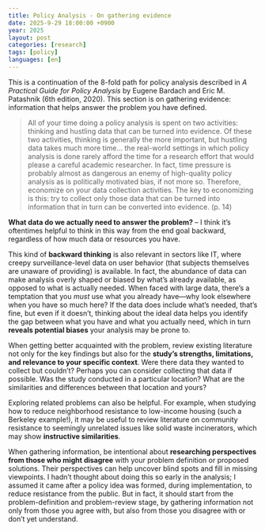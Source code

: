 ```yaml
---
title: Policy Analysis - On gathering evidence 
date: 2025-9-29 18:00:00 +0900
year: 2025
layout: post
categories: [research]
tags: [policy]
languages: [en]
--- 
```


This is a continuation of the 8-fold path for policy analysis described in *A Practical Guide for Policy Analysis* by Eugene Bardach and Eric M. Patashnik (6th edition, 2020). This section is on gathering evidence: information that helps answer the problem you have defined.

> All of your time doing a policy analysis is spent on two activities: thinking and hustling data that can be turned into evidence. Of these two activities, thinking is generally the more important, but hustling data takes much more time… the real-world settings in which policy analysis is done rarely afford the time for a research effort that would please a careful academic researcher. In fact, time pressure is probably almost as dangerous an enemy of high-quality policy analysis as is politically motivated bias, if not more so. Therefore, economize on your data collection activities. The key to economizing is this: try to collect only those data that can be turned into information that in turn can be converted into evidence. (p. 14) 

**What data do we actually need to answer the problem?** – I think it’s oftentimes helpful to think in this way from the end goal backward, regardless of how much data or resources you have. 

This kind of **backward thinking** is also relevant in sectors like IT, where creepy surveillance-level data on user behavior (that subjects themselves are unaware of providing) is available. In fact, the abundance of data can make analysis overly shaped or biased by what’s already available, as opposed to what is actually needed. When faced with large data, there’s a temptation that you *must* use what you already have—why look elsewhere when you have so much here? If the data does include what’s needed, that’s fine, but even if it doesn’t, thinking about the ideal data helps you identify the gap between what you have and what you actually need, which in turn **reveals potential biases** your analysis may be prone to. 

When getting better acquainted with the problem, review existing literature not only for the key findings but also for the **study’s strengths, limitations, and relevance to your specific context**. Were there data they wanted to collect but couldn’t? Perhaps you can consider collecting that data if possible. Was the study conducted in a particular location? What are the similarities and differences between that location and yours? 

Exploring related problems can also be helpful. For example, when studying how to reduce neighborhood resistance to low-income housing (such a Berkeley example!), it may be useful to review literature on community resistance to seemingly unrelated issues like solid waste incinerators, which may show **instructive similarities**. 

When gathering information, be intentional about **researching perspectives from those who might disagree** with your problem definition or proposed solutions. Their perspectives can help uncover blind spots and fill in missing viewpoints. I hadn’t thought about doing this so early in the analysis; I assumed it came after a policy idea was formed, during implementation, to reduce resistance from the public. But in fact, it should start from the problem-definition and problem-review stage, by gathering information not only from those you agree with, but also from those you disagree with or don’t yet understand. 
